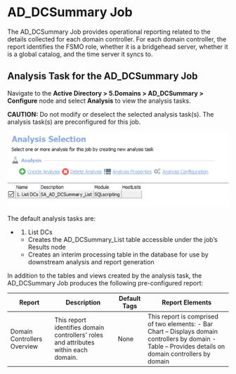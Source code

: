 # AD\_DCSummary Job

The AD\_DCSummary Job provides operational reporting related to the details collected for each domain controller. For each domain controller, the report identifies the FSMO role, whether it is a bridgehead server, whether it is a global catalog, and the time server it syncs to.

## Analysis Task for the AD\_DCSummary Job

Navigate to the __Active Directory > 5.Domains > AD\_DCSummary > Configure__ node and select __Analysis__ to view the analysis tasks.

__CAUTION:__ Do not modify or deselect the selected analysis task(s). The analysis task(s) are preconfigured for this job.

![Analysis Selection](/static/img/product_docs/accessanalyzer/accessanalyzer/enterpriseauditor/solutions/activedirectory/domains/dcsummaryanalysis.png)

The default analysis tasks are:

- 1. List DCs
  - Creates the AD\_DCSummary\_List table accessible under the job’s Results node
  - Creates an interim processing table in the database for use by downstream analysis and report generation

In addition to the tables and views created by the analysis task, the AD\_DCSummary Job produces the following pre-configured report:

| Report | Description | Default Tags | Report Elements |
| --- | --- | --- | --- |
| Domain Controllers Overview | This report identifies domain controllers' roles and attributes within each domain. | None | This report is comprised of two elements:   - Bar Chart – Displays domain controllers by domain  - Table – Provides details on domain controllers by domain |
